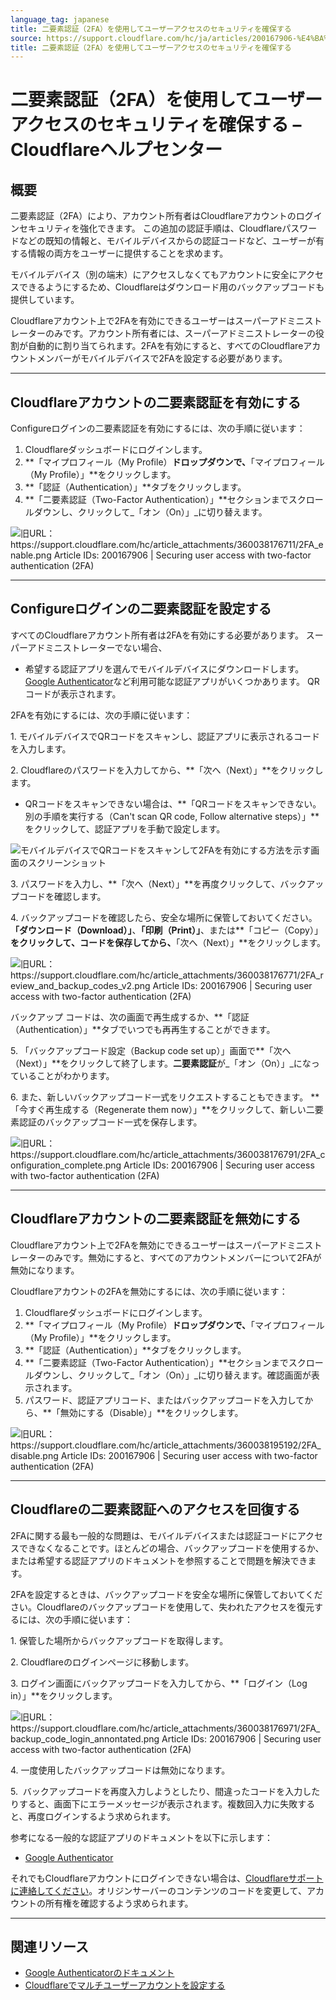 ```yaml
---
language_tag: japanese
title: 二要素認証（2FA）を使用してユーザーアクセスのセキュリティを確保する
source: https://support.cloudflare.com/hc/ja/articles/200167906-%E4%BA%8C%E8%A6%81%E7%B4%A0%E8%AA%8D%E8%A8%BC-2FA-%E3%82%92%E4%BD%BF%E7%94%A8%E3%81%97%E3%81%A6%E3%83%A6%E3%83%BC%E3%82%B6%E3%83%BC%E3%82%A2%E3%82%AF%E3%82%BB%E3%82%B9%E3%81%AE%E3%82%BB%E3%82%AD%E3%83%A5%E3%83%AA%E3%83%86%E3%82%A3%E3%82%92%E7%A2%BA%E4%BF%9D%E3%81%99%E3%82%8B
title: 二要素認証（2FA）を使用してユーザーアクセスのセキュリティを確保する
---
```


# 二要素認証（2FA）を使用してユーザーアクセスのセキュリティを確保する – Cloudflareヘルプセンター



## 概要

二要素認証（2FA）により、アカウント所有者はCloudflareアカウントのログインセキュリティを強化できます。 この追加の認証手順は、Cloudflareパスワードなどの既知の情報と、モバイルデバイスからの認証コードなど、ユーザーが有する情報の両方をユーザーに提供することを求めます。

モバイルデバイス（別の端末）にアクセスしなくてもアカウントに安全にアクセスできるようにするため、Cloudflareはダウンロード用のバックアップコードも提供しています。 

Cloudflareアカウント上で2FAを有効にできるユーザーはスーパーアドミニストレーターのみです。アカウント所有者には、スーパーアドミニストレーターの役割が自動的に割り当てられます。2FAを有効にすると、すべてのCloudflareアカウントメンバーがモバイルデバイスで2FAを設定する必要があります。

___

## Cloudflareアカウントの二要素認証を有効にする

Configureログインの二要素認証を有効にするには、次の手順に従います：

1.  Cloudflareダッシュボードにログインします。
2.  **「マイプロフィール（My Profile）**ドロップダウンで、**「マイプロフィール（My Profile）」**をクリックします。
3.  **「認証（Authentication）」**タブをクリックします。 
4.  **「二要素認証（Two-Factor Authentication）」**セクションまでスクロールダウンし、クリックして_「オン（On）」_に切り替えます。

![旧URL：https://support.cloudflare.com/hc/article_attachments/360038176711/2FA_enable.png Article IDs: 200167906 | Securing user access with two-factor authentication (2FA)](/support/static/hc-import-2fa_enable.png)

___

## Configureログインの二要素認証を設定する

すべてのCloudflareアカウント所有者は2FAを有効にする必要があります。 スーパーアドミニストレーターでない場合、

-   希望する認証アプリを選んでモバイルデバイスにダウンロードします。[Google Authenticator](https://support.google.com/accounts/answer/1066447?co=GENIE.Platform%3DAndroid&hl=en&oco=0)など利用可能な認証アプリがいくつかあります。 QRコードが表示されます。 

2FAを有効にするには、次の手順に従います：

1\. モバイルデバイスでQRコードをスキャンし、認証アプリに表示されるコードを入力します。

2\. Cloudflareのパスワードを入力してから、**「次へ（Next）」**をクリックします。

-   QRコードをスキャンできない場合は、**「QRコードをスキャンできない。別の手順を実行する（Can't scan QR code, Follow alternative steps）」**をクリックして、認証アプリを手動で設定します。

![モバイルデバイスでQRコードをスキャンして2FAを有効にする方法を示す画面のスクリーンショット](/support/static/2FA_scan_QR_code.png)

3\. パスワードを入力し、**「次へ（Next）」**を再度クリックして、バックアップコードを確認します。

4\. バックアップコードを確認したら、安全な場所に保管しておいてください。**「ダウンロード（Download）」**、**「印刷（Print）」**、または**「コピー（Copy）」**をクリックして、コードを保存してから、**「次へ（Next）」**をクリックします。

![旧URL： https://support.cloudflare.com/hc/article_attachments/360038176771/2FA_review_and_backup_codes_v2.png Article IDs: 200167906 | Securing user access with two-factor authentication (2FA)](/support/static/hc-import-2fa_review_and_backup_codes_v2.png)

バックアップ コードは、次の画面で再生成するか、**「認証（Authentication）」**タブでいつでも再再生することができます。

5\. 「バックアップコード設定（Backup code set up）」画面で**「次へ（Next）」**をクリックして終了します。**二要素認証**が_「オン（On）」_になっていることがわかります。

6\. また、新しいバックアップコード一式をリクエストすることもできます。 **「今すぐ再生成する（Regenerate them now）」**をクリックして、新しい二要素認証のバックアップコード一式を保存します。

![旧URL： https://support.cloudflare.com/hc/article_attachments/360038176791/2FA_configuration_complete.png Article IDs: 200167906 | Securing user access with two-factor authentication (2FA)](/support/static/hc-import-2fa_configuration_complete.png)

___

## Cloudflareアカウントの二要素認証を無効にする

Cloudflareアカウント上で2FAを無効にできるユーザーはスーパーアドミニストレーターのみです。無効にすると、すべてのアカウントメンバーについて2FAが無効になります。 

Cloudflareアカウントの2FAを無効にするには、次の手順に従います：

1.  Cloudflareダッシュボードにログインします。
2.  **「マイプロフィール（My Profile）**ドロップダウンで、**「マイプロフィール（My Profile）」**をクリックします。
3.  **「認証（Authentication）」**タブをクリックします。
4.  **「二要素認証（Two-Factor Authentication）」**セクションまでスクロールダウンし、クリックして_「オン（On）」_に切り替えます。確認画面が表示されます。
5.  パスワード、認証アプリコード、またはバックアップコードを入力してから、**「無効にする（Disable）」**をクリックします。

![旧URL：https://support.cloudflare.com/hc/article_attachments/360038195192/2FA_disable.png Article IDs: 200167906 | Securing user access with two-factor authentication (2FA)](/support/static/hc-import-2fa_disable.png)

___

## Cloudflareの二要素認証へのアクセスを回復する

2FAに関する最も一般的な問題は、モバイルデバイスまたは認証コードにアクセスできなくなることです。ほとんどの場合、バックアップコードを使用するか、または希望する認証アプリのドキュメントを参照することで問題を解決できます。

2FAを設定するときは、バックアップコードを安全な場所に保管しておいてください。Cloudflareのバックアップコードを使用して、失われたアクセスを復元するには、次の手順に従います：

1\. 保管した場所からバックアップコードを取得します。

2\. Cloudflareのログインページに移動します。

3\. ログイン画面にバックアップコードを入力してから、**「ログイン（Log in）」**をクリックします。

![旧URL： https://support.cloudflare.com/hc/article_attachments/360038176971/2FA_backup_code_login_annontated.png Article IDs: 200167906 | Securing user access with two-factor authentication (2FA)](/support/static/hc-import-2fa_backup_code_login_annontated.png)

4\. 一度使用したバックアップコードは無効になります。

5.  バックアップコードを再度入力しようとしたり、間違ったコードを入力したりすると、画面下にエラーメッセージが表示されます。複数回入力に失敗すると、再度ログインするよう求められます。

参考になる一般的な認証アプリのドキュメントを以下に示します：

-   [Google Authenticator](https://support.google.com/accounts/answer/185834?hl=en&ref_topic=2954345)

それでもCloudflareアカウントにログインできない場合は、[Cloudflareサポートに連絡してください](mailto:support@cloudflare.com)。オリジンサーバーのコンテンツのコードを変更して、アカウントの所有権を確認するよう求められます。

___

## 関連リソース

-   [Google Authenticatorのドキュメント](https://support.google.com/accounts/answer/1066447?hl=en&ref_topic=2954345&co=GENIE.Platform%3DiOS&oco=0)
-   [Cloudflareでマルチユーザーアカウントを設定する](https://support.cloudflare.com/hc/en-us/articles/205065067-Setting-up-Multi-User-accounts-on-Cloudflare)

